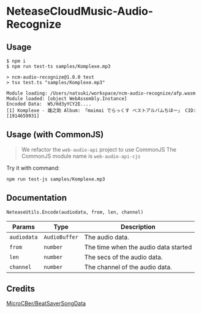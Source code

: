 # NeteaseCloudMusic-Audio-Recognize

## Usage

```
$ npm i
$ npm run test-ts samples/Komplexe.mp3

> ncm-audio-recognize@1.0.0 test
> tsx test.ts "samples/Komplexe.mp3"

Module loading: /Users/natsuki/workspace/ncm-audio-recognize/afp.wasm
Module loaded: [object WebAssembly.Instance]
Encoded Data:  W5/Hd3yYCY2E....
[1] Komplexe - 雄之助 Album: 「maimai でらっくす ベストアルバムちほー」 CID: [1914659931]
```

## Usage (with CommonJS)

> We refactor the `web-audio-api` project to use CommonJS
> The CommonJS module name is `web-audio-api-cjs`

Try it with command:

```
npm run test-js samples/Komplexe.mp3
```

## Documentation

```NeteaseUtils.Encode(audiodata, from, len, channel)```

Params| Type |Description|
|-------|-------|-------|
```audiodata``` | `AudioBuffer` | The audio data. 
```from``` | `number` | The time when the audio data started
```len``` | `number` | The secs of the audio data.
```channel``` | `number` | The channel of the audio data.


## Credits

[MicroCBer/BeatSaverSongData](https://github.com/MicroCBer/BeatSaverSongData)